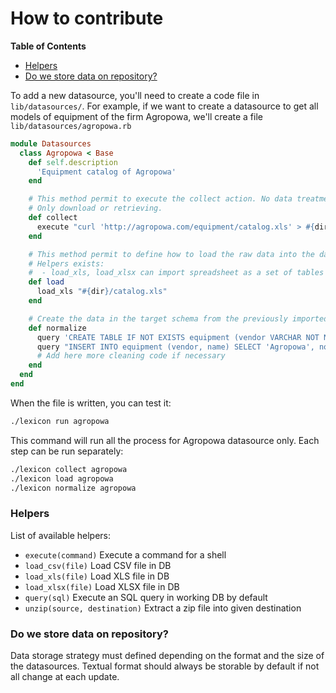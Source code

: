 # How to contribute

<!-- START doctoc generated TOC please keep comment here to allow auto update -->
<!-- DON'T EDIT THIS SECTION, INSTEAD RE-RUN doctoc TO UPDATE -->
**Table of Contents**

- [Helpers](#helpers)
- [Do we store data on repository?](#do-we-store-data-on-repository)

<!-- END doctoc generated TOC please keep comment here to allow auto update -->

To add a new datasource, you'll need to create a code file in `lib/datasources/`.
For example, if we want to create a datasource to get all models of equipment of
the firm Agropowa, we'll create a file `lib/datasources/agropowa.rb`

```ruby
module Datasources
  class Agropowa < Base
    def self.description
      'Equipment catalog of Agropowa'
    end

    # This method permit to execute the collect action. No data treatment here
    # Only download or retrieving.
    def collect
      execute "curl 'http://agropowa.com/equipment/catalog.xls' > #{dir}/catalog.xls"
    end

    # This method permit to define how to load the raw data into the database
    # Helpers exists:
    #  - load_xls, load_xlsx can import spreadsheet as a set of tables directly
    def load
      load_xls "#{dir}/catalog.xls"
    end

    # Create the data in the target schema from the previously imported data
    def normalize
      query 'CREATE TABLE IF NOT EXISTS equipment (vendor VARCHAR NOT NULL, name VARCHAR NOT NULL)'
      query "INSERT INTO equipment (vendor, name) SELECT 'Agropowa', nom_equipement FROM tracteurs"
      # Add here more cleaning code if necessary
    end
  end
end
```

When the file is written, you can test it:
```sh
./lexicon run agropowa
```
This command will run all the process for Agropowa datasource only. Each step
can be run separately:
```sh
./lexicon collect agropowa
./lexicon load agropowa
./lexicon normalize agropowa
```

### Helpers
List of available helpers:
- `execute(command)` Execute a command for a shell
- `load_csv(file)` Load CSV file in DB
- `load_xls(file)` Load XLS file in DB
- `load_xlsx(file)` Load XLSX file in DB
- `query(sql)` Execute an SQL query in working DB by default
- `unzip(source, destination)` Extract a zip file into given destination

### Do we store data on repository?
Data storage strategy must defined depending on the format and the size of the
datasources. Textual format should always be storable by default if not all
change at each update.